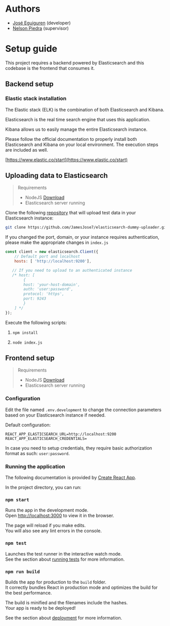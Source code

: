 # Authors

- [José Eguiguren](https://github.com/JamesJose7/) (developer)
- [Nelson Piedra](https://investigacion.utpl.edu.ec/es/nopiedra) (supervisor)

# Setup guide

This project requires a backend powered by Elasticsearch and this codebase is the frontend that consumes it.

## Backend setup

### Elastic stack installation

The Elastic stack (ELK) is the combination of both Elasticsearch and Kibana.

Elasticsearch is the real time search engine that uses this application.

Kibana allows us to easily manage the entire Elasticsearch instance.

Please follow the official documentation to properly install both Elasticsearch and Kibana on your local environment. The execution steps are included as well.

[https://www.elastic.co/start](https://www.elastic.co/start) 

## Uploading data to Elasticsearch

> Requirements
> - NodeJS [Download](https://nodejs.org/en/download/)
> - Elasticsearch server running

Clone the following [repository](https://github.com/JamesJose7/elasticsearch-dummy-uploader.git) that will upload test data in your Elasticsearch instance:

```bash
git clone https://github.com/JamesJose7/elasticsearch-dummy-uploader.git
```

If you changed the port, domain, or your instance requires authentication, please make the appropriate changes in ``index.js``

```javascript
const client = new elasticsearch.Client({
    // Default port and localhost 
    hosts: [ 'http://localhost:9200'],

   // If you need to upload to an authenticated instance
   /* host: [
        {
        host: 'your-host-domain',
        auth: 'user:password',
        protocol: 'https',
        port: 9243
        } 
    ] */
});
```

Execute the following scripts:

1. ``npm install``

2. ``node index.js``

## Frontend setup

> Requirements
> - NodeJS [Download](https://nodejs.org/en/download/)
> - Elasticsearch server running

### Configuration

Edit the file named ``.env.development`` to change the connection parameters based on your Elasticsearch instance if needed.

Default configuration:
```
REACT_APP_ELASTICSEARCH_URL=http://localhost:9200
REACT_APP_ELASTICSEARCH_CREDENTIALS=
```
In case you need to setup credentials, they require basic authorization format as such: ``user:password``.

### Running the application

The following documentation is provided by [Create React App](https://github.com/facebook/create-react-app).

In the project directory, you can run:

### `npm start`

Runs the app in the development mode.<br />
Open [http://localhost:3000](http://localhost:3000) to view it in the browser.

The page will reload if you make edits.<br />
You will also see any lint errors in the console.

### `npm test`

Launches the test runner in the interactive watch mode.<br />
See the section about [running tests](https://facebook.github.io/create-react-app/docs/running-tests) for more information.

### `npm run build`

Builds the app for production to the `build` folder.<br />
It correctly bundles React in production mode and optimizes the build for the best performance.

The build is minified and the filenames include the hashes.<br />
Your app is ready to be deployed!

See the section about [deployment](https://facebook.github.io/create-react-app/docs/deployment) for more information.
